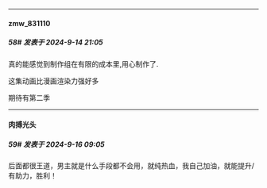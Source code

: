 ﻿
*****

####  zmw_831110  
##### 58#       发表于 2024-9-14 21:05

真的能感觉到制作组在有限的成本里,用心制作了.

这集动画比漫画渲染力强好多

期待有第二季


*****

####  肉搏光头  
##### 59#       发表于 2024-9-16 09:05

后面都很王道，男主就是什么手段都不会用，就纯热血，我自己加油，就能提升/有助力，胜利！

